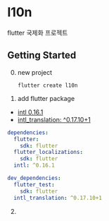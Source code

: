 # l10n

flutter 국제화 프로젝트

## Getting Started

0. new project 
    ```shell
    flutter create l10n
    ```

1. add flutter package 
  * [intl 0.16.1](https://pub.dev/packages/intl/install) 
  * [intl_translation: ^0.17.10+1](https://pub.dev/packages/intl_translation/install)
  ```yaml
  dependencies:
    flutter:
      sdk: flutter
    flutter_localizations:
      sdk: flutter
    intl: ^0.16.1

  dev_dependencies:
    flutter_test:
      sdk: flutter
    intl_translation: ^0.17.10+1
  ```

2. 
